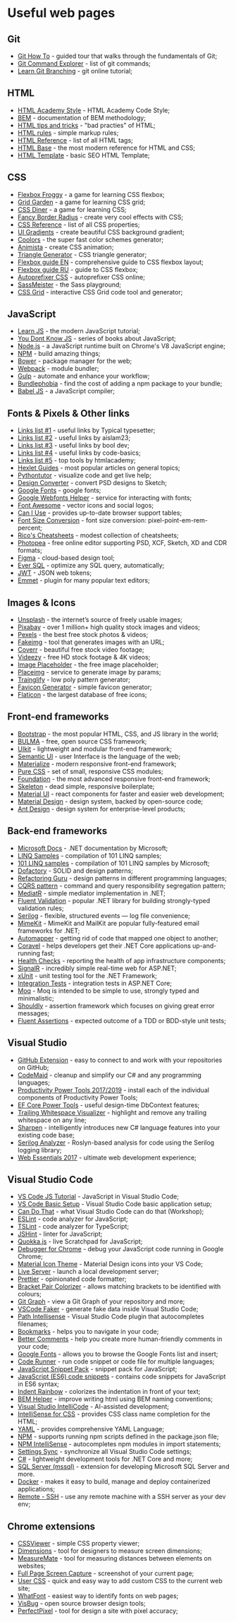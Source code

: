 # Useful web pages

## Git

- [Git How To](https://githowto.com/) - guided tour that walks through the fundamentals of Git;
- [Git Command Explorer](https://gitexplorer.com/) - list of git commands;
- [Learn Git Branching](https://learngitbranching.js.org/) - git online tutorial;

## HTML

- [HTML Academy Style](http://codeguide.academy/html-css.html) - HTML Academy Code Style;
- [BEM](https://en.bem.info/methodology/) - documentation of BEM methodology;
- [HTML tips and tricks](https://yoksel.github.io/bad-practices/) - "bad practies" of HTML;
- [HTML rules](http://yoksel.github.io/easy-markup/) - simple markup rules;
- [HTML Reference](https://htmlreference.io/) - list of all HTML tags;
- [HTML Base](https://htmlbase.ru/) - the most modern reference for HTML and CSS;
- [HTML Template](https://tpverstak.ru/seo-html-template/) - basic SEO HTML Template;

## CSS

- [Flexbox Froggy](https://flexboxfroggy.com/) - a game for learning CSS flexbox;
- [Grid Garden](http://cssgridgarden.com/) - a game for learning CSS grid;
- [CSS Diner](https://flukeout.github.io/) - a game for learning CSS;
- [Fancy Border Radius](https://9elements.github.io/fancy-border-radius/) - create very cool effects with CSS;
- [CSS Reference](https://cssreference.io/) - list of all CSS properties;
- [UI Gradients](https://uigradients.com/) - create beautiful CSS background gradient;
- [Coolors](https://coolors.co/) - the super fast color schemes generator;
- [Animista](https://animista.net/) - create CSS animation;
- [Triangle Generator](http://apps.eky.hk/css-triangle-generator/) - CSS triangle generator;
- [Flexbox guide EN](https://css-tricks.com/snippets/css/a-guide-to-flexbox/) - comprehensive guide to CSS flexbox layout;
- [Flexbox guide RU](https://frontender.info/a-guide-to-flexbox/) - guide to CSS flexbox;
- [Autoprefixer CSS](https://autoprefixer.github.io/) - autoprefixer CSS online;
- [SassMeister](https://www.sassmeister.com/) - the Sass playground;
- [CSS Grid](https://cssgr.id/) - interactive CSS Grid code tool and generator;

## JavaScript

- [Learn JS](https://learn.javascript.ru/) - the modern JavaScript tutorial;
- [You Dont Know JS](https://github.com/getbodya/you-dont-know-js-ru) - series of books about JavaScript;
- [Node.js](https://nodejs.org/en/) - a JavaScript runtime built on Chrome's V8 JavaScript engine;
- [NPM](https://www.npmjs.com/) - build amazing things;
- [Bower](https://bower.io/) - package manager for the web;
- [Webpack](https://webpack.js.org/) - module bundler;
- [Gulp](https://gulpjs.com/) - automate and enhance your workflow;
- [Bundlephobia](https://bundlephobia.com/) - find the cost of adding a npm package to your bundle;
- [Babel JS](https://babeljs.io/) - a JavaScript compiler;

## Fonts & Pixels & Other links

- [Links list #1](http://tpverstak.ru/) - useful links by Typical typesetter;
- [Links list #2](https://aislam23.github.io/links/) - useful links by aislam23;
- [Links list #3](https://bool.dev/blog) - useful links by bool dev;
- [Links list #4](https://ru.code-basics.com/) - useful links by code-basics;
- [Links list #5](https://htmlacademy.ru/blog/boost/tools) - top tools by htmlacademy;
- [Hexlet Guides](https://guides.hexlet.io/) - most popular articles on general topics;
- [Pythontutor](http://www.pythontutor.com/) - visualize code and get live help;
- [Design Converter](https://avocode.com/convert-psd-to-sketch) - convert PSD designs to Sketch;
- [Google Fonts](https://fonts.google.com/) - google fonts;
- [Google Webfonts Helper](https://google-webfonts-helper.herokuapp.com/fonts/) - service for interacting with fonts;
- [Font Awesome](https://fontawesome.com/) - vector icons and social logos;
- [Can I Use](https://caniuse.com/) - provides up-to-date browser support tables;
- [Font Size Conversion](https://websemantics.uk/tools/font-size-conversion-pixel-point-em-rem-percent/) - font size conversion: pixel-point-em-rem-percent;
- [Rico's Cheatsheets](https://devhints.io/) - modest collection of cheatsheets;
- [Photopea](https://www.photopea.com/) - free online editor supporting PSD, XCF, Sketch, XD and CDR formats;
- [Figma](https://www.figma.com/) - cloud-based design tool;
- [Ever SQL](https://www.eversql.com/) - optimize any SQL query, automatically;
- [JWT](https://jwt.io/) - JSON web tokens;
- [Emmet](https://emmet.io/) - plugin for many popular text editors;

## Images & Icons

- [Unsplash](https://unsplash.com/) - the internet’s source of freely usable images;
- [Pixabay](https://pixabay.com/) - over 1 million+ high quality stock images and videos;
- [Pexels](https://www.pexels.com/) - the best free stock photos & videos;
- [Fakeimg](https://fakeimg.pl/) - tool that generates images with an URL;
- [Coverr](https://coverr.co/) - beautiful free stock video footage;
- [Videezy](https://www.videezy.com/) - free HD stock footage & 4K videos;
- [Image Placeholder](https://placeholder.com/) - the free image placeholder;
- [Placeimg](https://placeimg.com/) - service to generate image by params;
- [Trainglify](https://trianglify.io/) - low poly pattern generator;
- [Favicon Generator](https://realfavicongenerator.net/) - simple favicon generator;
- [Flaticon](https://www.flaticon.com/) - the largest database of free icons;

## Front-end frameworks

- [Bootstrap](https://getbootstrap.com/) - the most popular HTML, CSS, and JS library in the world;
- [BULMA](https://bulma.io/) - free, open source CSS framework;
- [UIkit](https://getuikit.com/) - lightweight and modular front-end framework;
- [Semantic UI](https://semantic-ui.com/) - user Interface is the language of the web;
- [Materialize](https://materializecss.com/) - modern responsive front-end framework;
- [Pure CSS](https://purecss.io/) - set of small, responsive CSS modules;
- [Foundation](https://get.foundation/) - the most advanced responsive front-end framework;
- [Skeleton](http://getskeleton.com/) - dead simple, responsive boilerplate;
- [Material UI](https://material-ui.com/) - react components for faster and easier web development;
- [Material Design](https://material.io/) - design system, backed by open-source code;
- [Ant Design](https://ant.design/) - design system for enterprise-level products;

## Back-end frameworks

- [Microsoft Docs](https://docs.microsoft.com/en-us/dotnet/) - .NET documentation by Microsoft;
- [LINQ Samples](https://linqsamples.com/linq-to-objects/set) - compilation of 101 LINQ samples;
- [101 LINQ samples](https://docs.microsoft.com/en-us/samples/dotnet/try-samples/101-linq-samples/) - compilation of 101 LINQ samples by Microsoft;
- [Dofactory](https://www.dofactory.com/net/decorator-design-pattern) - SOLID and design patterns;
- [Refactoring Guru](https://refactoring.guru/ru) - design patterns in different programming languages;
- [CQRS pattern](https://docs.microsoft.com/en-us/azure/architecture/patterns/cqrs) - command and query responsibility segregation pattern;
- [MediatR](https://github.com/jbogard/MediatR) - simple mediator implementation in .NET;
- [Fluent Validation](https://fluentvalidation.net/) - popular .NET library for building strongly-typed validation rules;
- [Serilog](https://serilog.net/) - flexible, structured events — log file convenience;
- [MimeKit](http://www.mimekit.net/) - MimeKit and MailKit are popular fully-featured email frameworks for .NET;
- [Automapper](https://automapper.org/) - getting rid of code that mapped one object to another;
- [Coravel](https://github.com/jamesmh/coravel) - helps developers get their .NET Core applications up-and-running fast;
- [Health Checks](https://docs.microsoft.com/en-us/aspnet/core/host-and-deploy/health-checks?view=aspnetcore-3.1) - reporting the health of app infrastructure components;
- [SignalR](https://dotnet.microsoft.com/apps/aspnet/signalr) - incredibly simple real-time web for ASP.NET;
- [xUnit](https://xunit.net/) - unit testing tool for the .NET Framework;
- [Integration Tests](https://docs.microsoft.com/en-us/aspnet/core/test/integration-tests?view=aspnetcore-3.1) - integration tests in ASP.NET Core;
- [Moq](https://github.com/Moq/moq4/wiki/Quickstart) - Moq is intended to be simple to use, strongly typed and minimalistic;
- [Shouldly](https://github.com/shouldly/shouldly) - assertion framework which focuses on giving great error messages;
- [Fluent Assertions](https://fluentassertions.com/) - expected outcome of a TDD or BDD-style unit tests;

## Visual Studio

- [GitHub Extension](https://marketplace.visualstudio.com/items?itemName=GitHub.GitHubExtensionforVisualStudio) - easy to connect to and work with your repositories on GitHub;
- [CodeMaid](https://marketplace.visualstudio.com/items?itemName=SteveCadwallader.CodeMaid) - cleanup and simplify our C# and any programming languages;
- [Productivity Power Tools 2017/2019](https://marketplace.visualstudio.com/items?itemName=VisualStudioPlatformTeam.ProductivityPowerPack2017) - install each of the individual components of Productivity Power Tools;
- [EF Core Power Tools](https://marketplace.visualstudio.com/items?itemName=ErikEJ.EFCorePowerTools) - useful design-time DbContext features;
- [Trailing Whitespace Visualizer](https://marketplace.visualstudio.com/items?itemName=MadsKristensen.TrailingWhitespaceVisualizer) - highlight and remove any trailing whitespace on any line;
- [Sharpen](https://marketplace.visualstudio.com/items?itemName=ironcev.sharpen) - intelligently introduces new C# language features into your existing code base;
- [Serilog Analyzer](https://marketplace.visualstudio.com/items?itemName=Suchiman.SerilogAnalyzer) - Roslyn-based analysis for code using the Serilog logging library;
- [Web Essentials 2017](https://marketplace.visualstudio.com/items?itemName=MadsKristensen.WebExtensionPack2017) - ultimate web development experience;

## Visual Studio Code

- [VS Code JS Tutorial](https://code.visualstudio.com/docs/languages/javascript) - JavaScript in Visual Studio Code;
- [VS Code Basic Setup](https://www.youtube.com/watch?v=nxCLXMBl4e4) - Visual Studio Code basic application setup;
- [Can Do That](https://burkeholland.gitbook.io/vs-code-can-do-that/) - what Visual Studio Code can do that (Workshop);
- [ESLint](https://marketplace.visualstudio.com/items?itemName=dbaeumer.vscode-eslint) - code analyzer for JavaScript;
- [TSLint](https://marketplace.visualstudio.com/items?itemName=eg2.tslint) - code analyzer for TypeScript;
- [JSHint](https://marketplace.visualstudio.com/items?itemName=dbaeumer.jshint) - linter for JavaScript;
- [Quokka.js](https://marketplace.visualstudio.com/items?itemName=WallabyJs.quokka-vscode) - live Scratchpad for JavaScript;
- [Debugger for Chrome](https://marketplace.visualstudio.com/items?itemName=msjsdiag.debugger-for-chrome) - debug your JavaScript code running in Google Chrome;
- [Material Icon Theme](https://marketplace.visualstudio.com/items?itemName=PKief.material-icon-theme) - Material Design icons into your VS Code;
- [Live Server](https://marketplace.visualstudio.com/items?itemName=ritwickdey.LiveServer) - launch a local development server;
- [Prettier](https://marketplace.visualstudio.com/items?itemName=esbenp.prettier-vscode) - opinionated code formatter;
- [Bracket Pair Colorizer](https://marketplace.visualstudio.com/items?itemName=CoenraadS.bracket-pair-colorizer) - allows matching brackets to be identified with colours;
- [Git Graph](https://marketplace.visualstudio.com/items?itemName=mhutchie.git-graph) - view a Git Graph of your repository and more;
- [VSCode Faker](https://marketplace.visualstudio.com/items?itemName=deerawan.vscode-faker) - generate fake data inside Visual Studio Code;
- [Path Intellisense](https://marketplace.visualstudio.com/items?itemName=christian-kohler.path-intellisense) - Visual Studio Code plugin that autocompletes filenames;
- [Bookmarks](https://marketplace.visualstudio.com/items?itemName=alefragnani.Bookmarks) - helps you to navigate in your code;
- [Better Comments](https://marketplace.visualstudio.com/items?itemName=aaron-bond.better-comments) - help you create more human-friendly comments in your code;
- [Google Fonts](https://marketplace.visualstudio.com/items?itemName=lior-chamla.google-fonts) - allows you to browse the Google Fonts list and insert;
- [Code Runner](https://marketplace.visualstudio.com/items?itemName=formulahendry.code-runner) - run code snippet or code file for multiple languages;
- [JavaScript Snippet Pack](https://marketplace.visualstudio.com/items?itemName=MadsKristensen.JavaScriptSnippetPack) - snippet pack for JavaScript;
- [JavaScript (ES6) code snippets](https://marketplace.visualstudio.com/items?itemName=xabikos.JavaScriptSnippets) - contains code snippets for JavaScript in ES6 syntax;
- [Indent Rainbow](https://marketplace.visualstudio.com/items?itemName=oderwat.indent-rainbow) - colorizes the indentation in front of your text;
- [BEM Helper](https://marketplace.visualstudio.com/items?itemName=Box-Of-Hats.bemhelper) - improve writing html using BEM naming conventions;
- [Visual Studio IntelliCode](https://marketplace.visualstudio.com/items?itemName=VisualStudioExptTeam.vscodeintellicode) - AI-assisted development;
- [IntelliSense for CSS](https://marketplace.visualstudio.com/items?itemName=Zignd.html-css-class-completion) - provides CSS class name completion for the HTML;
- [YAML](https://marketplace.visualstudio.com/items?itemName=redhat.vscode-yaml) - provides comprehensive YAML Language;
- [NPM](https://marketplace.visualstudio.com/items?itemName=eg2.vscode-npm-script) - supports running npm scripts defined in the package.json file;
- [NPM IntelliSense](https://marketplace.visualstudio.com/items?itemName=christian-kohler.npm-intellisense) - autocompletes npm modules in import statements;
- [Settings Sync](https://marketplace.visualstudio.com/items?itemName=Shan.code-settings-sync) - synchronize all Visual Studio Code settings;
- [C#](https://marketplace.visualstudio.com/items?itemName=ms-dotnettools.csharp) - lightweight development tools for .NET Core and more;
- [SQL Server (mssql)](https://marketplace.visualstudio.com/items?itemName=ms-mssql.mssql) - extension for developing Microsoft SQL Server and more.
- [Docker](https://marketplace.visualstudio.com/items?itemName=ms-azuretools.vscode-docker) - makes it easy to build, manage and deploy containerized applications;
- [Remote - SSH](https://marketplace.visualstudio.com/items?itemName=ms-vscode-remote.remote-ssh) - use any remote machine with a SSH server as your dev env;

## Chrome extensions

- [CSSViewer](https://chrome.google.com/webstore/detail/cssviewer/ggfgijbpiheegefliciemofobhmofgce) - simple CSS property viewer;
- [Dimensions](https://chrome.google.com/webstore/detail/dimensions/baocaagndhipibgklemoalmkljaimfdj) - tool for designers to measure screen dimensions;
- [MeasureMate](https://chrome.google.com/webstore/detail/measuremate/fcbffocoaopnenhgbchlchgndohggdei) - tool for measuring distances between elements on websites;
- [Full Page Screen Capture](https://chrome.google.com/webstore/detail/full-page-screen-capture/fdpohaocaechififmbbbbbknoalclacl) - screenshot of your current page;
- [User CSS](https://chrome.google.com/webstore/detail/user-css/okpjlejfhacmgjkmknjhadmkdbcldfcb) - quick and easy way to add custom CSS to the current web site;
- [WhatFont](https://chrome.google.com/webstore/detail/whatfont/jabopobgcpjmedljpbcaablpmlmfcogm?hl=ru) - easiest way to identify fonts on web pages;
- [VisBug](https://chrome.google.com/webstore/detail/visbug/cdockenadnadldjbbgcallicgledbeoc) - open source browser design tools;
- [PerfectPixel](https://chrome.google.com/webstore/detail/perfectpixel-by-welldonec/dkaagdgjmgdmbnecmcefdhjekcoceebi) - tool for design a site with pixel accuracy;
